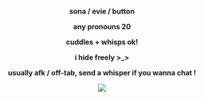 <p align="center">
<h4 align="center"

sona / evie / button

any pronouns 20

cuddles + whisps ok!

i hide freely >_>

usually afk / off-tab, send a whisper if you wanna chat !

![](https://komarev.com/ghpvc/?username=aquaveil&color=grey&abbreviated=true&label=views)
